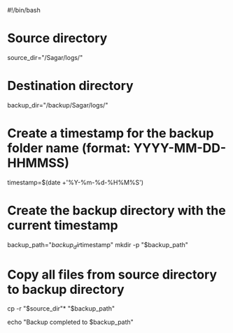 #!/bin/bash

# Source directory
source_dir="/Sagar/logs/"

# Destination directory
backup_dir="/backup/Sagar/logs/"

# Create a timestamp for the backup folder name (format: YYYY-MM-DD-HHMMSS)
timestamp=$(date +'%Y-%m-%d-%H%M%S')

# Create the backup directory with the current timestamp
backup_path="$backup_dir$timestamp"
mkdir -p "$backup_path"

# Copy all files from source directory to backup directory
cp -r "$source_dir"* "$backup_path"

echo "Backup completed to $backup_path"
